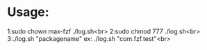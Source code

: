 Usage:
====
1:sudo chown max-fzf ./log.sh\<br>
2:sudo chmod 777 ./log.sh\<br>
3:./log.sh "packagename"  ex: ./log.sh "com.fzf.test"\<br>



